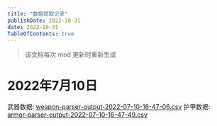 ```yaml
---
title: "数据提取记录"
publishDate: 2022-10-31
date: 2022-10-31
TableOfContents: true
---
```


> 该文档每次 mod 更新时重新生成

# 2022年7月10日
武器数据: [weapon-parser-output-2022-07-10-16-47-06.csv](https://www.yuque.com/attachments/yuque/0/2022/xls/223827/1657448020514-cbed8655-3663-4532-a9ad-de0ffaaf3a92.xls?_lake_card=%7B%22src%22%3A%22https%3A%2F%2Fwww.yuque.com%2Fattachments%2Fyuque%2F0%2F2022%2Fxls%2F223827%2F1657448020514-cbed8655-3663-4532-a9ad-de0ffaaf3a92.xls%22%2C%22name%22%3A%22weapon-parser-output-2022-07-10-16-47-06.csv%22%2C%22size%22%3A37377%2C%22type%22%3A%22application%2Fvnd.ms-excel%22%2C%22ext%22%3A%22xls%22%2C%22source%22%3A%22%22%2C%22status%22%3A%22done%22%2C%22mode%22%3A%22title%22%2C%22download%22%3Atrue%2C%22taskId%22%3A%22u9b48fa50-d23d-4441-8839-6dcd14ab210%22%2C%22taskType%22%3A%22upload%22%2C%22__spacing%22%3A%22both%22%2C%22id%22%3A%22u5c4e23de%22%2C%22margin%22%3A%7B%22top%22%3Atrue%2C%22bottom%22%3Atrue%7D%2C%22card%22%3A%22file%22%7D)
护甲数据: [armor-parser-output-2022-07-10-16-47-49.csv](https://www.yuque.com/attachments/yuque/0/2022/xls/223827/1657448013984-88b1ceee-bca8-4010-b9c6-277fa50a8f64.xls?_lake_card=%7B%22src%22%3A%22https%3A%2F%2Fwww.yuque.com%2Fattachments%2Fyuque%2F0%2F2022%2Fxls%2F223827%2F1657448013984-88b1ceee-bca8-4010-b9c6-277fa50a8f64.xls%22%2C%22name%22%3A%22armor-parser-output-2022-07-10-16-47-49.csv%22%2C%22size%22%3A18834%2C%22type%22%3A%22application%2Fvnd.ms-excel%22%2C%22ext%22%3A%22xls%22%2C%22source%22%3A%22%22%2C%22status%22%3A%22done%22%2C%22mode%22%3A%22title%22%2C%22download%22%3Atrue%2C%22taskId%22%3A%22u30f3e03e-2ea2-4e46-9929-94819364653%22%2C%22taskType%22%3A%22upload%22%2C%22__spacing%22%3A%22both%22%2C%22id%22%3A%22ueaf6ead7%22%2C%22margin%22%3A%7B%22top%22%3Atrue%2C%22bottom%22%3Atrue%7D%2C%22card%22%3A%22file%22%7D)

